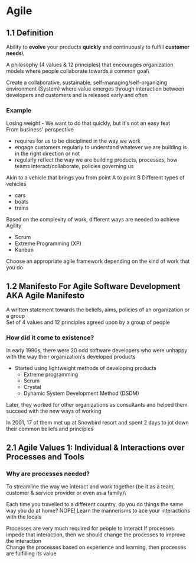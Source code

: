 # Agile
## 1.1 Definition
Ability to <b>evolve</b> your products <b>quickly</b> and continuously to fulfill <b>customer needs</b>\

A philosophy (4 values & 12 principles) that encourages organization models where people collaborate towards a common goal\

Create a collaborative, sustainable, self-managing/self-organizing environment (System) where value emerges through interaction between developers and customers and is released early and often

### Example
Losing weight - We want to do that quickly, but it's not an easy feat\
From business' perspective
- requires for us to be disciplined in the way we work
- engage customers regularly to understand whatever we are building is in the right direction or not
- regularly reflect the way we are building products, processes, how teams interact/collaborate, policies governing us

Akin to a vehicle that brings you from point A to point B
Different types of vehicles
- cars
- boats
- trains

Based on the complexity of work, different ways are needed to achieve Agility
- Scrum
- Extreme Programming (XP)
- Kanban

Choose an appropriate agile framework depending on the kind of work that you do

## 1.2 Manifesto For Agile Software Development AKA Agile Manifesto
A written statement towards the beliefs, aims, policies of an organization or a group\
Set of 4 values and 12 principles agreed upon by a group of people

### How did it come to existence?
In early 1990s, there were 20 odd software developers who were unhappy with the way their organization's developed products
- Started using lightweight methods of developing products
    - Extreme programming
    - Scrum
    - Crystal
    - Dynamic System Development Method (DSDM)

Later, they worked for other organizations as consultants and helped them succeed with the new ways of working

In 2001, 17 of them met up at Snowbird resort and spent 2 days to jot down their common beliefs and principles

## 2.1 Agile Values 1: Individual & Interactions over Processes and Tools
### Why are processes needed?
To streamline the way we interact and work together (be it as a team, customer & service provider or even as a family)\

Each time you travelled to a different country, do you do things the same way you do at home?
NOPE! Learn the mannerisms to ace your interactions with the locals

Processes are very much required for people to interact
If processes impede that interaction, then we should change the processes to improve the interaction\
Change the processes based on experience and learning, then processes are fulfilling its value
